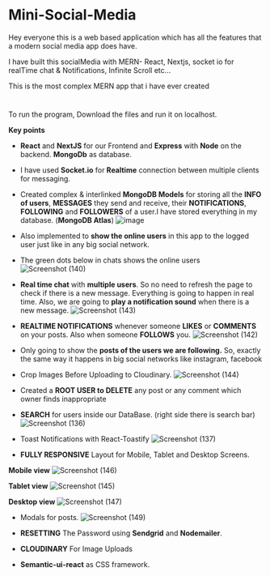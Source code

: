 # Mini-Social-Media

Hey everyone this is a web based application which has all the features that a modern social media app does have.

I have built this socialMedia with MERN- React, Nextjs, socket io for realTime chat & Notifications, Infinite Scroll etc...

This is the most complex MERN app that i have ever created
#

To run the program, Download the files and run it on localhost. 


**Key points**

* **React** and **NextJS** for our Frontend and **Express** with **Node** on the backend. **MongoDb** as database.
* I have used **Socket.io** for **Realtime** connection between multiple clients for messaging.

* Created complex & interlinked **MongoDB Models** for storing all the **INFO of users**, **MESSAGES** they send and receive, their **NOTIFICATIONS**, **FOLLOWING** and **FOLLOWERS** of a user.I have stored everything in my database. (**MongoDB Atlas**)
 ![image](https://user-images.githubusercontent.com/101473079/224404710-25704fd3-0ef5-4cb9-a0a1-bbaa083193a9.png)
 

* Also implemented to **show the online users** in this app to the logged user just like in any big social network.
* The green dots below in chats shows the online users
![Screenshot (140)](https://user-images.githubusercontent.com/101473079/224405602-bab6cd8e-000c-401f-8d63-00033f92b1b6.png)


* **Real time chat** with **multiple users**. So no need to refresh the page to check if there is a new message. Everything is going to happen in real time. Also, we are going to **play a notification sound** when there is a new message.
![Screenshot (143)](https://user-images.githubusercontent.com/101473079/224407063-00e872d3-7b24-4f21-b115-5a8360b3de36.png)

* **REALTIME NOTIFICATIONS** whenever someone **LIKES** or **COMMENTS** on your posts. Also when someone **FOLLOWS** you.
![Screenshot (142)](https://user-images.githubusercontent.com/101473079/224406433-c9f911ed-52a1-42b6-a13d-85d09c0bb7df.png)


* Only going to show the **posts of the users we are following.** So, exactly the same way it happens in big social networks like instagram, facebook


* Crop Images Before Uploading to Cloudinary.
![Screenshot (144)](https://user-images.githubusercontent.com/101473079/224409788-4add2f4b-d611-486a-8f5a-e7b5c3949d55.png)

* Created a **ROOT USER to DELETE** any post or any comment which owner finds inappropriate
* **SEARCH** for users inside our DataBase. (right side there is search bar)
![Screenshot (136)](https://user-images.githubusercontent.com/101473079/224412127-eb3cdbed-5175-4869-b516-1270bc243bfe.png)

* Toast Notifications with React-Toastify
![Screenshot (137)](https://user-images.githubusercontent.com/101473079/224413197-251df0a7-7f57-4c85-8ae9-0384c9b78e2f.png)

* **FULLY RESPONSIVE** Layout for Mobile, Tablet and Desktop Screens.

**Mobile view**
![Screenshot (146)](https://user-images.githubusercontent.com/101473079/224414984-e09c71c6-889b-44d3-a9bb-5eb8b5a52f47.png)

**Tablet view**
![Screenshot (145)](https://user-images.githubusercontent.com/101473079/224415037-3ce5775b-4f9e-4d6c-bf66-9fc69e61cc6e.png)

**Desktop view**
![Screenshot (147)](https://user-images.githubusercontent.com/101473079/224417304-d7f56c7a-3c9d-4a33-b7ea-859cee244123.png)

* Modals for posts.
![Screenshot (149)](https://user-images.githubusercontent.com/101473079/224415256-0de67673-e68e-49ba-bea2-8196ea923803.png)

* **RESETTING** The Password using **Sendgrid** and **Nodemailer**.

* **CLOUDINARY** For Image Uploads
* **Semantic-ui-react** as CSS framework.

